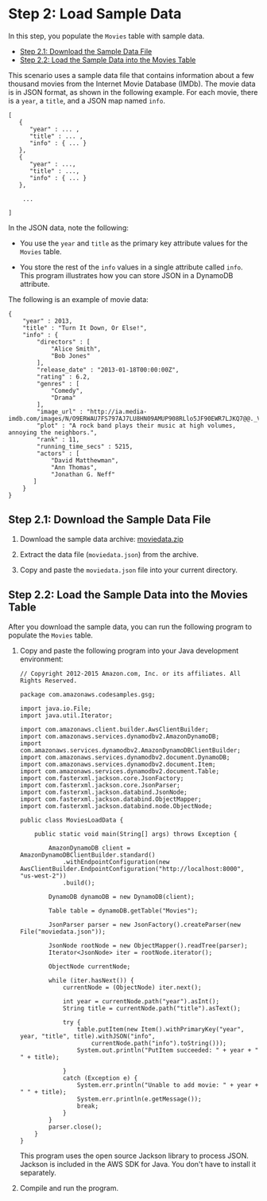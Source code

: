 # Step 2: Load Sample Data<a name="GettingStarted.Java.02"></a>

In this step, you populate the `Movies` table with sample data\.


+ [Step 2\.1: Download the Sample Data File](#GettingStarted.Java.02.01)
+ [Step 2\.2: Load the Sample Data into the Movies Table](#GettingStarted.Java.02.02)

This scenario uses a sample data file that contains information about a few thousand movies from the Internet Movie Database \(IMDb\)\. The movie data is in JSON format, as shown in the following example\. For each movie, there is a `year`, a `title`, and a JSON map named `info`\. 

```
[
   {
      "year" : ... ,
      "title" : ... ,
      "info" : { ... }
   },
   {
      "year" : ...,
      "title" : ...,
      "info" : { ... }
   },

    ...

]
```

In the JSON data, note the following:

+ You use the `year` and `title` as the primary key attribute values for the `Movies` table\.

+ You store the rest of the `info` values in a single attribute called `info`\. This program illustrates how you can store JSON in a DynamoDB attribute\. 

 The following is an example of movie data:

```
{
    "year" : 2013,
    "title" : "Turn It Down, Or Else!",
    "info" : {
        "directors" : [
            "Alice Smith",
            "Bob Jones"
        ],
        "release_date" : "2013-01-18T00:00:00Z",
        "rating" : 6.2,
        "genres" : [
            "Comedy",
            "Drama"
        ],
        "image_url" : "http://ia.media-imdb.com/images/N/O9ERWAU7FS797AJ7LU8HN09AMUP908RLlo5JF90EWR7LJKQ7@@._V1_SX400_.jpg",
        "plot" : "A rock band plays their music at high volumes, annoying the neighbors.",
        "rank" : 11,
        "running_time_secs" : 5215,
        "actors" : [
            "David Matthewman",
            "Ann Thomas",
            "Jonathan G. Neff"
       ]
    }
}
```

## Step 2\.1: Download the Sample Data File<a name="GettingStarted.Java.02.01"></a>

1. Download the sample data archive: [moviedata\.zip](samples/moviedata.zip)

1. Extract the data file \(`moviedata.json`\) from the archive\.

1. Copy and paste the `moviedata.json` file into your current directory\.

## Step 2\.2: Load the Sample Data into the Movies Table<a name="GettingStarted.Java.02.02"></a>

After you download the sample data, you can run the following program to populate the `Movies` table\.

1. Copy and paste the following program into your Java development environment:

   ```
   // Copyright 2012-2015 Amazon.com, Inc. or its affiliates. All Rights Reserved.
   
   package com.amazonaws.codesamples.gsg;
   
   import java.io.File;
   import java.util.Iterator;
   
   import com.amazonaws.client.builder.AwsClientBuilder;
   import com.amazonaws.services.dynamodbv2.AmazonDynamoDB;
   import com.amazonaws.services.dynamodbv2.AmazonDynamoDBClientBuilder;
   import com.amazonaws.services.dynamodbv2.document.DynamoDB;
   import com.amazonaws.services.dynamodbv2.document.Item;
   import com.amazonaws.services.dynamodbv2.document.Table;
   import com.fasterxml.jackson.core.JsonFactory;
   import com.fasterxml.jackson.core.JsonParser;
   import com.fasterxml.jackson.databind.JsonNode;
   import com.fasterxml.jackson.databind.ObjectMapper;
   import com.fasterxml.jackson.databind.node.ObjectNode;
   
   public class MoviesLoadData {
   
       public static void main(String[] args) throws Exception {
   
           AmazonDynamoDB client = AmazonDynamoDBClientBuilder.standard()
               .withEndpointConfiguration(new AwsClientBuilder.EndpointConfiguration("http://localhost:8000", "us-west-2"))
               .build();
   
           DynamoDB dynamoDB = new DynamoDB(client);
   
           Table table = dynamoDB.getTable("Movies");
   
           JsonParser parser = new JsonFactory().createParser(new File("moviedata.json"));
   
           JsonNode rootNode = new ObjectMapper().readTree(parser);
           Iterator<JsonNode> iter = rootNode.iterator();
   
           ObjectNode currentNode;
   
           while (iter.hasNext()) {
               currentNode = (ObjectNode) iter.next();
   
               int year = currentNode.path("year").asInt();
               String title = currentNode.path("title").asText();
   
               try {
                   table.putItem(new Item().withPrimaryKey("year", year, "title", title).withJSON("info",
                       currentNode.path("info").toString()));
                   System.out.println("PutItem succeeded: " + year + " " + title);
   
               }
               catch (Exception e) {
                   System.err.println("Unable to add movie: " + year + " " + title);
                   System.err.println(e.getMessage());
                   break;
               }
           }
           parser.close();
       }
   }
   ```

   This program uses the open source Jackson library to process JSON\. Jackson is included in the AWS SDK for Java\. You don't have to install it separately\.

1. Compile and run the program\.